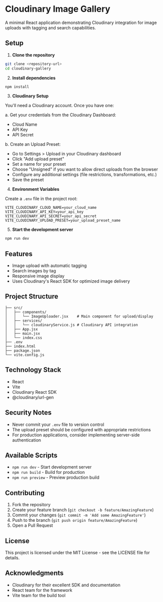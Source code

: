 # Cloudinary Image Gallery

A minimal React application demonstrating Cloudinary integration for image uploads with tagging and search capabilities.

## Setup

1. **Clone the repository**

```bash
git clone <repository-url>
cd cloudinary-gallery
```

2. **Install dependencies**

```bash
npm install
```

3. **Cloudinary Setup**

You'll need a Cloudinary account. Once you have one:

a. Get your credentials from the Cloudinary Dashboard:

- Cloud Name
- API Key
- API Secret

b. Create an Upload Preset:

- Go to Settings > Upload in your Cloudinary dashboard
- Click "Add upload preset"
- Set a name for your preset
- Choose "Unsigned" if you want to allow direct uploads from the browser
- Configure any additional settings (file restrictions, transformations, etc.)
- Save the preset

4. **Environment Variables**

Create a `.env` file in the project root:

```plaintext
VITE_CLOUDINARY_CLOUD_NAME=your_cloud_name
VITE_CLOUDINARY_API_KEY=your_api_key
VITE_CLOUDINARY_API_SECRET=your_api_secret
VITE_CLOUDINARY_UPLOAD_PRESET=your_upload_preset_name
```

5. **Start the development server**

```bash
npm run dev
```

## Features

- Image upload with automatic tagging
- Search images by tag
- Responsive image display
- Uses Cloudinary's React SDK for optimized image delivery

## Project Structure

```
├── src/
│   ├── components/
│   │   └── ImageUploader.jsx    # Main component for upload/display
│   ├── services/
│   │   └── cloudinaryService.js # Cloudinary API integration
│   ├── App.jsx
│   ├── main.jsx
│   └── index.css
├── .env
├── index.html
├── package.json
└── vite.config.js
```

## Technology Stack

- React
- Vite
- Cloudinary React SDK
- @cloudinary/url-gen

## Security Notes

- Never commit your `.env` file to version control
- The upload preset should be configured with appropriate restrictions
- For production applications, consider implementing server-side authentication

## Available Scripts

- `npm run dev` - Start development server
- `npm run build` - Build for production
- `npm run preview` - Preview production build

## Contributing

1. Fork the repository
2. Create your feature branch (`git checkout -b feature/AmazingFeature`)
3. Commit your changes (`git commit -m 'Add some AmazingFeature'`)
4. Push to the branch (`git push origin feature/AmazingFeature`)
5. Open a Pull Request

## License

This project is licensed under the MIT License - see the LICENSE file for details.

## Acknowledgments

- Cloudinary for their excellent SDK and documentation
- React team for the framework
- Vite team for the build tool
